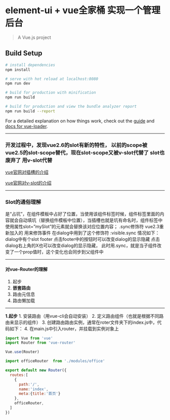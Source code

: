# element-ui + vue全家桶 实现一个管理后台

> A Vue.js project

## Build Setup

``` bash
# install dependencies
npm install

# serve with hot reload at localhost:8080
npm run dev

# build for production with minification
npm run build

# build for production and view the bundle analyzer report
npm run build --report
```

For a detailed explanation on how things work, check out the [guide](http://vuejs-templates.github.io/webpack/) and [docs for vue-loader](http://vuejs.github.io/vue-loader).

---
### 开发过程中，发现vue2.6的slot有新的特性， 以前的scope被vue2.5的slot-scope替代，现在slot-scope又被v-slot代替了 slot也废弃了 用v-slot代替 
[vue官网对插槽的介绍](https://cn.vuejs.org/v2/guide/components-slots.html)

[vue官网对v-slot的介绍](https://cn.vuejs.org/v2/api/#v-slot)

---
### Slot的通俗理解
是“占坑”，在组件模板中占好了位置，当使用该组件标签时候，组件标签里面的内容就会自动填坑（替换组件模板中<slot>位置），当插槽也就是坑<slot name=”mySlot”>有命名时，组件标签中使用属性slot=”mySlot”的元素就会替换该对应位置内容；
.sync修饰符  vue2.3重新加入的 用来修饰事件  在dialog中用到了这个修饰符   :visible.sync 情况如下：dialog中有个slot footer 点击footer中的按钮时可以改变dialog的显示隐藏  点击dialog右上角的X也可以改变dialog的显示隐藏， 此时用.sync，就是当子组件改变了一个prop值时，这个变化也会同步到父组件中

---
#### 对vue-Router的理解
1. 起步
2. **嵌套路由**
3. 路由元信息
4. 路由懒加载
----
**1.起步**
    1. 安装路由（用vue-cli会自动安装）
    2. 定义路由组件（也就是根据不同路由来显示的组件）
    3. 创建路由路由实例，通常在roter文件夹下的index.js中，代码如下：
    4. 在main.js中引入router，并挂载到实例对象上
```javascript
import Vue from 'vue'
import Router from 'vue-router'

Vue.use(Router)

import officeRouter  from './modules/office'

export default new Router({
  routes:[
    {
      path:'/',
      name:'index',
      meta:{title:'首页'}
    },
    officeRouter,
  ]
})
```
